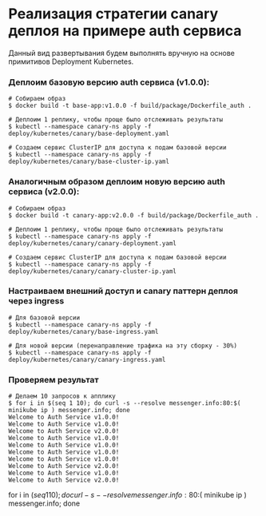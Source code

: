 # Реализация стратегии canary деплоя на примере auth сервиса

Данный вид развертывания будем выполнять вручную на основе примитивов Deployment Kubernetes.

### Деплоим базовую версию auth сервиса (v1.0.0):
```
# Собираем образ
$ docker build -t base-app:v1.0.0 -f build/package/Dockerfile_auth .

# Деплоим 1 реплику, чтобы проще было отслеживать результаты 
$ kubectl --namespace canary-ns apply -f deploy/kubernetes/canary/base-deployment.yaml

# Создаем сервис ClusterIP для доступа к подам базовой версии
$ kubectl --namespace canary-ns apply -f deploy/kubernetes/canary/base-cluster-ip.yaml
```

### Аналогичным образом деплоим новую версию auth сервиса (v2.0.0):
```
# Собираем образ
$ docker build -t canary-app:v2.0.0 -f build/package/Dockerfile_auth .

# Деплоим 1 реплику, чтобы проще было отслеживать результаты
$ kubectl --namespace canary-ns apply -f deploy/kubernetes/canary/canary-deployment.yaml

# Создаем сервис ClusterIP для доступа к подам базовой версии
$ kubectl --namespace canary-ns apply -f deploy/kubernetes/canary/canary-cluster-ip.yaml
```

### Настраиваем внешний доступ и canary паттерн деплоя через ingress
```
# Для базовой версии
$ kubectl --namespace canary-ns apply -f deploy/kubernetes/canary/base-ingress.yaml

# Для новой версии (перенаправление трафика на эту сборку - 30%)
$ kubectl --namespace canary-ns apply -f deploy/kubernetes/canary/canary-ingress.yaml
```

### Проверяем результат
```
# Делаем 10 запросов к апплику
$ for i in $(seq 1 10); do curl -s --resolve messenger.info:80:$( minikube ip ) messenger.info; done
Welcome to Auth Service v1.0.0! 
Welcome to Auth Service v1.0.0! 
Welcome to Auth Service v2.0.0! 
Welcome to Auth Service v1.0.0!
Welcome to Auth Service v1.0.0! 
Welcome to Auth Service v1.0.0! 
Welcome to Auth Service v1.0.0! 
Welcome to Auth Service v2.0.0! 
Welcome to Auth Service v1.0.0! 
Welcome to Auth Service v2.0.0!
```







for i in $(seq 1 10); do curl -s --resolve messenger.info:80:$( minikube ip ) messenger.info; done